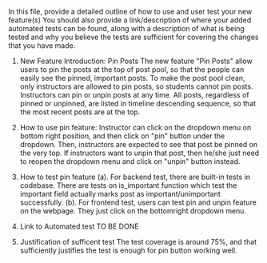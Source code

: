 In this file, provide a detailed outline of how to use and user test your new feature(s)
You should also provide a link/description of where your added automated tests can be found, along with a description of what is being tested and why you believe the tests are sufficient for covering the changes that you have made.

1. New Feature Introduction: Pin Posts
The new feature "Pin Posts" allow users to pin the posts at the top of post pool, 
so that the people can easily see the pinned, important posts. To make the post pool clean, 
only instructors are allowed to pin posts, so students cannot pin posts. Instructors 
can pin or unpin posts at any time. All posts, regardless of pinned or unpinned, are
listed in timeline descending sequence, so that the most recent posts are at the top.


2. How to use pin feature:
Instructor can click on the dropdown menu on bottom right position, and then click 
on "pin" button under the dropdown. Then, instructors are expected to see that post
be pinned on the very top. If instructors want to unpin that post, then he/she just
need to reopen the dropdown menu and click on "unpin" button instead. 


3. How to test pin feature
(a). For backend test, there are built-in tests in codebase. There are tests on 
is_important function which test the important field actually marks post as important/unimportant
successfully.
(b). For frontend test, users can test pin and unpin feature on the webpage. They 
just click on the bottomright dropdown menu.


4. Link to Automated test 
TO BE DONE


5. Justification of sufficent test
The test coverage is around 75%, and that sufficiently justifies the test is enough
for pin button working well.